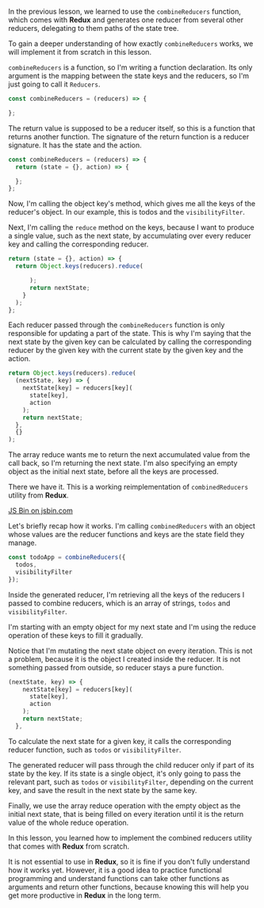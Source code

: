 In the previous lesson, we learned to use the `combineReducers` function, which comes with **Redux** and generates one reducer from several other reducers, delegating to them paths of the state tree.

To gain a deeper understanding of how exactly `combineReducers` works, we will implement it from scratch in this lesson.

`combineReducers` is a function, so I'm writing a function declaration. Its only argument is the mapping between the state keys and the reducers, so I'm just going to call it `Reducers`.

``` javascript
const combineReducers = (reducers) => {

};
```


The return value is supposed to be a reducer itself, so this is a function that returns another function. The signature of the return function is a reducer signature. It has the state and the action.

``` javascript
const combineReducers = (reducers) => {
  return (state = {}, action) => {

  };
};
```

Now, I'm calling the object key's method, which gives me all the keys of the reducer's object. In our example, this is todos and the `visibilityFilter`.

Next, I'm calling the `reduce` method on the keys, because I want to produce a single value, such as the next state, by accumulating over every reducer key and calling the corresponding reducer.

``` javascript
return (state = {}, action) => {
  return Object.keys(reducers).reduce(

      );
      return nextState;
    }
  );
};
```

Each reducer passed through the `combineReducers` function is only responsible for updating a part of the state. This is why I'm saying that the next state by the given key can be calculated by calling the corresponding reducer by the given key with the current state by the given key and the action.

``` javascript
return Object.keys(reducers).reduce(
  (nextState, key) => {
    nextState[key] = reducers[key](
      state[key],
      action
    );
    return nextState;
  },
  {}
);
```

The array reduce wants me to return the next accumulated value from the call back, so I'm returning the next state. I'm also specifying an empty object as the initial next state, before all the keys are processed.

There we have it. This is a working reimplementation of `combinedReducers` utility from **Redux**.

<a class="jsbin-embed" href="https://jsbin.com/ciruyu/7/embed?js,console">JS Bin on jsbin.com</a><script src="https://static.jsbin.com/js/embed.min.js?3.35.12"></script>

Let's briefly recap how it works. I'm calling `combinedReducers` with an object whose values are the reducer functions and keys are the state field they manage.

```javascript
const todoApp = combineReducers({
  todos,
  visibilityFilter
});
```

Inside the generated reducer, I'm retrieving all the keys of the reducers I passed to combine reducers, which is an array of strings, `todos` and `visibilityFilter`.

I'm starting with an empty object for my next state and I'm using the reduce operation of these keys to fill it gradually.

Notice that I'm mutating the next state object on every iteration. This is not a problem, because it is the object I created inside the reducer. It is not something passed from outside, so reducer stays a pure function.

```javascript 
(nextState, key) => {
    nextState[key] = reducers[key](
      state[key],
      action
    );
    return nextState;
  },
```

To calculate the next state for a given key, it calls the corresponding reducer function, such as `todos` or `visibilityFilter`.

The generated reducer will pass through the child reducer only if part of its state by the key. If its state is a single object, it's only going to pass the relevant part, such as `todos` or `visibilityFilter`, depending on the current key, and save the result in the next state by the same key.

Finally, we use the array reduce operation with the empty object as the initial next state, that is being filled on every iteration until it is the return value of the whole reduce operation.

In this lesson, you learned how to implement the combined reducers utility that comes with **Redux** from scratch.

It is not essential to use in **Redux**, so it is fine if you don't fully understand how it works yet. However, it is a good idea to practice functional programming and understand functions can take other functions as arguments and return other functions, because knowing this will help you get more productive in **Redux** in the long term.
